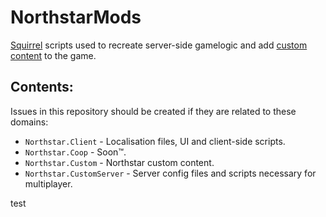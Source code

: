 # NorthstarMods

[Squirrel](http://www.squirrel-lang.org/squirreldoc/reference/index.html) scripts used to recreate server-side gamelogic and add [custom content](https://r2northstar.gitbook.io/r2northstar-wiki/using-northstar/gamemodes) to the game. 

## Contents:

Issues in this repository should be created if they are related to these domains:
- `Northstar.Client` - Localisation files, UI and client-side scripts.
- `Northstar.Coop` - Soon™.
- `Northstar.Custom` - Northstar custom content.
- `Northstar.CustomServer` - Server config files and scripts necessary for multiplayer.

test
